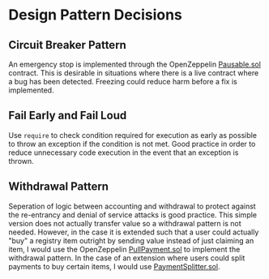 # Design Pattern Decisions

## Circuit Breaker Pattern
An emergency stop is implemented through the OpenZeppelin
[Pausable.sol](https://github.com/OpenZeppelin/openzeppelin-contracts/blob/master/contracts/lifecycle/Pausable.sol)
contract. This is desirable in situations where there is a live contract where a bug has been detected. Freezing could reduce
harm before a fix is implemented.

## Fail Early and Fail Loud
Use ```require``` to check condition required for execution as early as possible to throw an exception if the condition
is not met. Good practice in order to reduce unnecessary code execution in the event that an exception is thrown.

## Withdrawal Pattern
Seperation of logic between accounting and withdrawal to protect against the re-entrancy and denial of service attacks
is good practice. This simple version does not actually transfer value so a withdrawal pattern is not needed. However,
in the case it is extended such that a user could actually "buy" a registry item outright by sending value instead
of just claiming an item, I would use the OpenZeppelin [PullPayment.sol](https://github.com/OpenZeppelin/openzeppelin-contracts/blob/master/contracts/payment/PullPayment.sol)
to implement the withdrawal pattern. In the case of an extension where users could split payments to buy certain items,
I would use [PaymentSplitter.sol](https://github.com/OpenZeppelin/openzeppelin-contracts/blob/master/contracts/payment/PaymentSplitter.sol).
